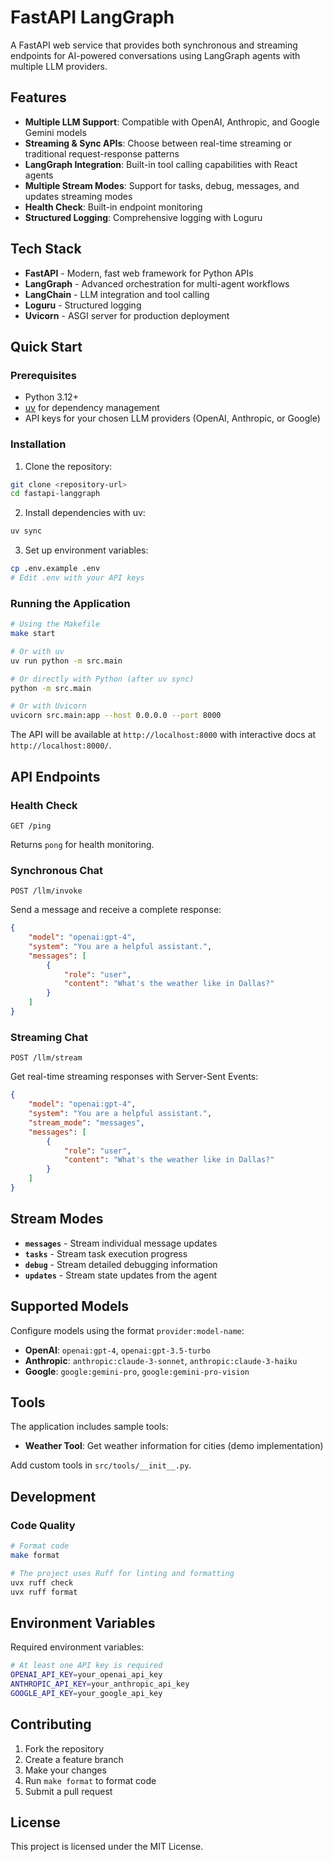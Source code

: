 # FastAPI LangGraph

A FastAPI web service that provides both synchronous and streaming endpoints for AI-powered conversations using LangGraph agents with multiple LLM providers.

## Features

-   **Multiple LLM Support**: Compatible with OpenAI, Anthropic, and Google Gemini models
-   **Streaming & Sync APIs**: Choose between real-time streaming or traditional request-response patterns
-   **LangGraph Integration**: Built-in tool calling capabilities with React agents
-   **Multiple Stream Modes**: Support for tasks, debug, messages, and updates streaming modes
-   **Health Check**: Built-in endpoint monitoring
-   **Structured Logging**: Comprehensive logging with Loguru

## Tech Stack

-   **FastAPI** - Modern, fast web framework for Python APIs
-   **LangGraph** - Advanced orchestration for multi-agent workflows
-   **LangChain** - LLM integration and tool calling
-   **Loguru** - Structured logging
-   **Uvicorn** - ASGI server for production deployment

## Quick Start

### Prerequisites

-   Python 3.12+
-   [uv](https://docs.astral.sh/uv/) for dependency management
-   API keys for your chosen LLM providers (OpenAI, Anthropic, or Google)

### Installation

1. Clone the repository:

```bash
git clone <repository-url>
cd fastapi-langgraph
```

2. Install dependencies with uv:

```bash
uv sync
```

3. Set up environment variables:

```bash
cp .env.example .env
# Edit .env with your API keys
```

### Running the Application

```bash
# Using the Makefile
make start

# Or with uv
uv run python -m src.main

# Or directly with Python (after uv sync)
python -m src.main

# Or with Uvicorn
uvicorn src.main:app --host 0.0.0.0 --port 8000
```

The API will be available at `http://localhost:8000` with interactive docs at `http://localhost:8000/`.

## API Endpoints

### Health Check

```http
GET /ping
```

Returns `pong` for health monitoring.

### Synchronous Chat

```http
POST /llm/invoke
```

Send a message and receive a complete response:

```json
{
    "model": "openai:gpt-4",
    "system": "You are a helpful assistant.",
    "messages": [
        {
            "role": "user",
            "content": "What's the weather like in Dallas?"
        }
    ]
}
```

### Streaming Chat

```http
POST /llm/stream
```

Get real-time streaming responses with Server-Sent Events:

```json
{
    "model": "openai:gpt-4",
    "system": "You are a helpful assistant.",
    "stream_mode": "messages",
    "messages": [
        {
            "role": "user",
            "content": "What's the weather like in Dallas?"
        }
    ]
}
```

## Stream Modes

-   **`messages`** - Stream individual message updates
-   **`tasks`** - Stream task execution progress
-   **`debug`** - Stream detailed debugging information
-   **`updates`** - Stream state updates from the agent

## Supported Models

Configure models using the format `provider:model-name`:

-   **OpenAI**: `openai:gpt-4`, `openai:gpt-3.5-turbo`
-   **Anthropic**: `anthropic:claude-3-sonnet`, `anthropic:claude-3-haiku`
-   **Google**: `google:gemini-pro`, `google:gemini-pro-vision`

## Tools

The application includes sample tools:

-   **Weather Tool**: Get weather information for cities (demo implementation)

Add custom tools in `src/tools/__init__.py`.

## Development

### Code Quality

```bash
# Format code
make format

# The project uses Ruff for linting and formatting
uvx ruff check
uvx ruff format
```

## Environment Variables

Required environment variables:

```bash
# At least one API key is required
OPENAI_API_KEY=your_openai_api_key
ANTHROPIC_API_KEY=your_anthropic_api_key
GOOGLE_API_KEY=your_google_api_key
```

## Contributing

1. Fork the repository
2. Create a feature branch
3. Make your changes
4. Run `make format` to format code
5. Submit a pull request

## License

This project is licensed under the MIT License.

